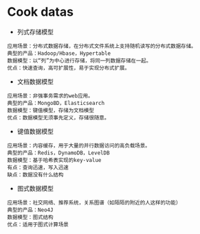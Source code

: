 # Cook datas

* 列式存储模型
```
应用场景：分布式数据存储，在分布式文件系统上支持随机读写的分布式数据存储。
典型的产品：Hadoop/Hbase，Hypertable 
数据模型：以“列”为中心进行存储，将同一列数据存储在一起。
优点：快速查询，高可扩展性，易于实现分布式扩展。
```

* 文档数据模型
```
应用场景：非强事务需求的web应用。
典型的产品：MongoBD，Elasticsearch
数据模型：键值模型，存储为文档模型
优点：数据模型无须事先定义，存储很随意。
```
* 键值数据模型
```
应用场景：内容缓存，用于大量的并行数据访问的高负载场景。
典型的产品：Redis，DynamoDB，LevelDB
数据模型：基于哈希表实现的key-value
有点：查询迅速，写入迅速
缺点：数据没有什么结构
```

* 图式数据模型
```
应用场景：社交网络、推荐系统，关系图谱（如陌陌的附近的人这样的功能）
典型的产品：Neo4J     
数据模型：图式结构
优点：适用于图式计算场景
```
